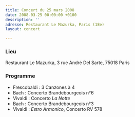 ```yaml
---
title: Concert du 25 mars 2008
date: 2008-03-25 00:00:00 +0100
description: ''
adresse: Restaurant Le Mazurka, Paris (18e)
layout: concert

---
```

### Lieu

Restaurant Le Mazurka, 3 rue André Del Sarte, 75018 Paris

### Programme

* Frescobaldi : 3 Canzones à 4
* Bach : Concerto Brandebourgeois n°6
* Vivaldi : Concerto _La Notte_
* Bach : Concerto Brandebourgeois n°3
* Vivaldi : _Estro Armonico_, Concerto RV 578
